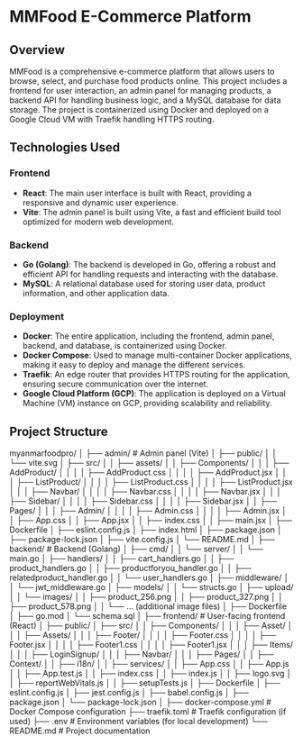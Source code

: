 # MMFood E-Commerce Platform

## Overview

MMFood is a comprehensive e-commerce platform that allows users to browse, select, and purchase food products online. This project includes a frontend for user interaction, an admin panel for managing products, a backend API for handling business logic, and a MySQL database for data storage. The project is containerized using Docker and deployed on a Google Cloud VM with Traefik handling HTTPS routing.

## Technologies Used

### Frontend
- **React**: The main user interface is built with React, providing a responsive and dynamic user experience.
- **Vite**: The admin panel is built using Vite, a fast and efficient build tool optimized for modern web development.

### Backend
- **Go (Golang)**: The backend is developed in Go, offering a robust and efficient API for handling requests and interacting with the database.
- **MySQL**: A relational database used for storing user data, product information, and other application data.

### Deployment
- **Docker**: The entire application, including the frontend, admin panel, backend, and database, is containerized using Docker.
- **Docker Compose**: Used to manage multi-container Docker applications, making it easy to deploy and manage the different services.
- **Traefik**: An edge router that provides HTTPS routing for the application, ensuring secure communication over the internet.
- **Google Cloud Platform (GCP)**: The application is deployed on a Virtual Machine (VM) instance on GCP, providing scalability and reliability.

## Project Structure
myanmarfoodpro/
│
├── admin/                    # Admin panel (Vite)
│   ├── public/
│   │   └── vite.svg
│   ├── src/
│   │   ├── assets/
│   │   ├── Components/
│   │   │   ├── AddProduct/
│   │   │   │   ├── AddProduct.css
│   │   │   │   ├── AddProduct.jsx
│   │   │   ├── ListProduct/
│   │   │   │   ├── ListProduct.css
│   │   │   │   ├── ListProduct.jsx
│   │   │   ├── Navbar/
│   │   │   │   ├── Navbar.css
│   │   │   │   ├── Navbar.jsx
│   │   │   ├── Sidebar/
│   │   │   │   ├── Sidebar.css
│   │   │   │   ├── Sidebar.jsx
│   │   ├── Pages/
│   │   │   ├── Admin/
│   │   │   │   ├── Admin.css
│   │   │   │   ├── Admin.jsx
│   │   ├── App.css
│   │   ├── App.jsx
│   │   ├── index.css
│   │   ├── main.jsx
│   ├── Dockerfile
│   ├── eslint.config.js
│   ├── index.html
│   ├── package.json
│   ├── package-lock.json
│   ├── vite.config.js
│   └── README.md
│
├── backend/                  # Backend (Golang)
│   ├── cmd/
│   │   └── server/
│   │       └── main.go
│   ├── handlers/
│   │   ├── cart_handlers.go
│   │   ├── product_handlers.go
│   │   ├── productforyou_handler.go
│   │   ├── relatedproduct_handler.go
│   │   └── user_handlers.go
│   ├── middleware/
│   │   └── jwt_middleware.go
│   ├── models/
│   │   └── structs.go
│   ├── upload/
│   │   └── images/
│   │       ├── product_256.png
│   │       ├── product_327.png
│   │       ├── product_578.png
│   │       └── ... (additional image files)
│   ├── Dockerfile
│   ├── go.mod
│   └── schema.sql
│
├── frontend/                 # User-facing frontend (React)
│   ├── public/
│   ├── src/
│   │   ├── Components/
│   │   │   ├── Asset/
│   │   │   ├── Assets/
│   │   │   ├── Footer/
│   │   │   │   ├── Footer.css
│   │   │   │   ├── Footer.jsx
│   │   │   │   ├── Footer1.css
│   │   │   │   ├── Footer1.jsx
│   │   │   ├── Items/
│   │   │   ├── LoginSignup/
│   │   │   ├── Navbar/
│   │   │   ├── Pages/
│   │   ├── Context/
│   │   ├── i18n/
│   │   ├── services/
│   │   ├── App.css
│   │   ├── App.js
│   │   ├── App.test.js
│   │   ├── index.css
│   │   ├── index.js
│   │   ├── logo.svg
│   │   ├── reportWebVitals.js
│   │   ├── setupTests.js
│   ├── Dockerfile
│   ├── eslint.config.js
│   ├── jest.config.js
│   ├── babel.config.js
│   ├── package.json
│   └── package-lock.json
│
├── docker-compose.yml        # Docker Compose configuration
├── traefik.toml              # Traefik configuration (if used)
├── .env                      # Environment variables (for local development)
└── README.md                 # Project documentation
